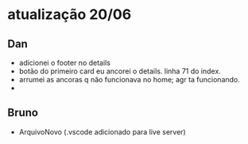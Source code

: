 # atualização 20/06

## Dan
- adicionei o footer no details
- botão do primeiro card eu ancorei o details. linha 71 do index.
- arrumei as ancoras q não funcionava no home; agr ta funcionando.
-

## Bruno
- ArquivoNovo (.vscode adicionado para live server)